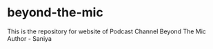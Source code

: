# beyond-the-mic
This is the repository for website of Podcast Channel Beyond The Mic
<br>
Author - Saniya 
